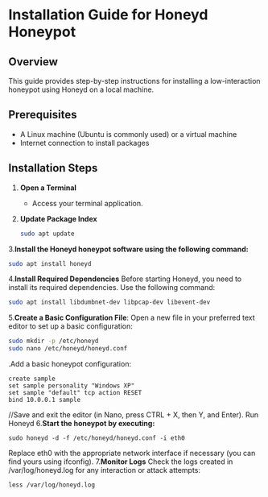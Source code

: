 # Installation Guide for Honeyd Honeypot

## Overview
This guide provides step-by-step instructions for installing a low-interaction honeypot using Honeyd on a local machine.

## Prerequisites
- A Linux machine (Ubuntu is commonly used) or a virtual machine
- Internet connection to install packages

## Installation Steps

1. **Open a Terminal**
   - Access your terminal application.

2. **Update Package Index**
   ```bash
   sudo apt update

3.**Install the Honeyd honeypot software using the following command:**
   ```bash
   sudo apt install honeyd
   ```
4.**Install Required Dependencies**
Before starting Honeyd, you need to install its required dependencies. Use the following command:
   ```bash
sudo apt install libdumbnet-dev libpcap-dev libevent-dev
```
5.**Create a Basic Configuration File**:
Open a new file in your preferred text editor to set up a basic configuration:
```bash
sudo mkdir -p /etc/honeyd
sudo nano /etc/honeyd/honeyd.conf
```
.Add a basic honeypot configuration:
```
create sample
set sample personality "Windows XP"
set sample "default" tcp action RESET
bind 10.0.0.1 sample
```
//Save and exit the editor (in Nano, press CTRL + X, then Y, and Enter).
Run Honeyd
6.**Start the honeypot by executing:**
```
sudo honeyd -d -f /etc/honeyd/honeyd.conf -i eth0
```
Replace eth0 with the appropriate network interface if necessary (you can find yours using ifconfig).
7.**Monitor Logs**
Check the logs created in /var/log/honeyd.log for any interaction or attack attempts:
```
less /var/log/honeyd.log
```
